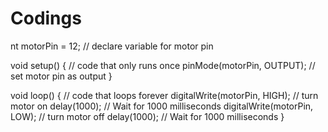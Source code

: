 # Codings
nt motorPin = 12;  // declare variable for motor pin

void setup() { // code that only runs once
  pinMode(motorPin, OUTPUT);  // set motor pin as output
}

void loop() {  // code that loops forever
  digitalWrite(motorPin, HIGH);  // turn motor on
  delay(1000); // Wait for 1000 milliseconds
  digitalWrite(motorPin, LOW);  // turn motor off
  delay(1000); // Wait for 1000 milliseconds
}
